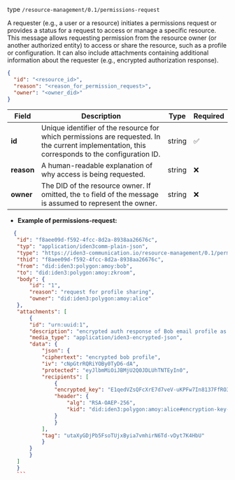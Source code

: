 
type `/resource-management/0.1/permissions-request`

A requester (e.g., a user or a resource) initiates a permissions request or provides a status for a request to access or manage a specific resource.
This message allows requesting permission from the resource owner (or another authorized entity) to access or share the resource, such as a profile or configuration. It can also include attachments containing additional information about the requester (e.g., encrypted authorization response).

```json
{
  "id": "<resource_id>",
  "reason": "<reason_for_permission_request>",
  "owner": "<owner_did>"
}
```

| Field      | Description                                                                                                                                     | Type   | Required |
| ---------- | ----------------------------------------------------------------------------------------------------------------------------------------------- | ------ | -------- |
| **id**     | Unique identifier of the resource for which permissions are requested. In the current implementation, this corresponds to the configuration ID. | string | ✅        |
| **reason** | A human-readable explanation of why access is being requested.                                                                                  | string | ❌        |
| **owner**  | The DID of the resource owner. If omitted, the `to` field of the message is assumed to represent the owner.                                     | string | ❌        |

- **Example of permissions-request:**

 ```json
   {
    "id": "f8aee09d-f592-4fcc-8d2a-8938aa26676c",
    "typ": "application/iden3comm-plain-json",
    "type": "https://iden3-communication.io/resource-management/0.1/permissions-request",
    "thid": "f8aee09d-f592-4fcc-8d2a-8938aa26676c",
    "from": "did:iden3:polygon:amoy:bob",
    "to": "did:iden3:polygon:amoy:zkroom",
    "body": {
        "id": "1",
        "reason": "request for profile sharing",
        "owner": "did:iden3:polygon:amoy:alice"
    },
    "attachments": [
        {
        "id": "urn:uuid:1",
        "description": "encrypted auth response of Bob email profile as attachment",
        "media_type": "application/iden3-encrypted-json",
        "data": {
            "json": {
            "ciphertext": "encrypted bob profile",
            "iv": "cNpGtrRQRiYOBy0TyD6-dA",
            "protected": "eyJlbmMiOiJBMjU2Q0JDLUhTNTEyIn0",
            "recipients": [
                {
                "encrypted_key": "E1qedVZsQFcXrE7d7veV-uKPFw7In8137FfRO3vFvXjkDcdi3MxS7tF4vWYVRh6zZf3HjYs2BJJks_ZRlc7hahtUC1eByXGcp0QHUIIDZ9dkqcULnH93jCWA8vIBcpMHBvEp71uHAflduwnkXUrTQhqwucDEzMeIqsiOW65LrxSfes02CJUtYkMGU6RR9nhDexbp8cuJUcQ1KKe4kQgF3LKyxk9Usmvzr8ijsK0LKUQBLaIlQALEYEhEcYvA8QNsgaKc7_d4ehdwCLdhZjIOWtvS8ItRr1_2Zikkh20YznNGOPjGeV6gGeMq4-Ns5TnRcmFqXWe9N7FvuGJVBh3vVQ",
                "header": {
                    "alg": "RSA-OAEP-256",
                    "kid": "did:iden3:polygon:amoy:alice#encryption-key-1"
                }
                }
            ],
            "tag": "utaXyGDjPb5FsoTUjxByia7vmhirN6Td-vDyt7K4HbU"
            }
        }
        }
    ]
    }
    ```
